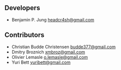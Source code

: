 ## Developers
* Benjamin P. Jung <headcr4sh@gmail.com>

## Contributors
* Christian Budde Christensen <budde377@gmail.com>
* Dmitry Broznich <xmbroz@gmail.com>
* Olivier Lemasle <o.lemasle@gmail.com>
* Yuri Bett <yuribett@gmail.com>
